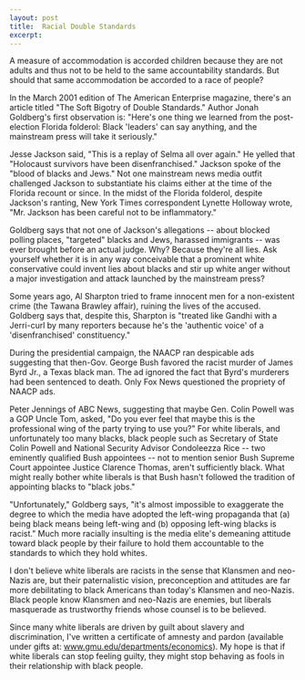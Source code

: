 ```yaml
---
layout: post
title:  Racial Double Standards
excerpt:
---
```




            

    

            

A measure of accommodation is accorded children because they are not adults and thus not to be held to the same accountability standards. But should that same accommodation be accorded to a race of people? 

In the March 2001 edition of The American Enterprise magazine, there's an article titled "The Soft Bigotry of Double Standards." Author Jonah Goldberg's first observation is: "Here's one thing we learned from the post-election Florida folderol: Black 'leaders' can say anything, and the mainstream press will take it seriously." 

Jesse Jackson said, "This is a replay of Selma all over again." He yelled that "Holocaust survivors have been disenfranchised." Jackson spoke of the "blood of blacks and Jews." Not one mainstream news media outfit challenged Jackson to substantiate his claims either at the time of the Florida recount or since. In the midst of the Florida folderol, despite Jackson's ranting, New York Times correspondent Lynette Holloway wrote, "Mr. Jackson has been careful not to be inflammatory." 

Goldberg says that not one of Jackson's allegations -- about blocked polling places, "targeted" blacks and Jews, harassed immigrants -- was ever brought before an actual judge. Why? Because they're all lies. Ask yourself whether it is in any way conceivable that a prominent white conservative could invent lies about blacks and stir up white anger without a major investigation and attack launched by the mainstream press? 

Some years ago, Al Sharpton tried to frame innocent men for a non-existent crime (the Tawana Brawley affair), ruining the lives of the accused. Goldberg says that, despite this, Sharpton is "treated like Gandhi with a Jerri-curl by many reporters because he's the 'authentic voice' of a 'disenfranchised' constituency." 

During the presidential campaign, the NAACP ran despicable ads suggesting that then-Gov. George Bush favored the racist murder of James Byrd Jr., a Texas black man. The ad ignored the fact that Byrd's murderers had been sentenced to death. Only Fox News questioned the propriety of NAACP ads. 

Peter Jennings of ABC News, suggesting that maybe Gen. Colin Powell was a GOP Uncle Tom, asked, "Do you ever feel that maybe this is the professional wing of the party trying to use you?" For white liberals, and unfortunately too many blacks, black people such as Secretary of State Colin Powell and National Security Advisor Condoleezza Rice -- two eminently qualified Bush appointees -- not to mention senior Bush Supreme Court appointee Justice Clarence Thomas, aren't sufficiently black. What might really bother white liberals is that Bush hasn't followed the tradition of appointing blacks to "black jobs."

"Unfortunately," Goldberg says, "it's almost impossible to exaggerate the degree to which the media have adopted the left-wing propaganda that (a) being black means being left-wing and (b) opposing left-wing blacks is racist." Much more racially insulting is the media elite's demeaning attitude toward black people by their failure to hold them accountable to the standards to which they hold whites. 

I don't believe white liberals are racists in the sense that Klansmen and neo-Nazis are, but their paternalistic vision, preconception and attitudes are far more debilitating to black Americans than today's Klansmen and neo-Nazis. Black people know Klansmen and neo-Nazis are enemies, but liberals masquerade as trustworthy friends whose counsel is to be believed. 

Since many white liberals are driven by guilt about slavery and discrimination, I've written a certificate of amnesty and pardon (available under gifts at: www.gmu.edu/departments/economics). My hope is that if white liberals can stop feeling guilty, they might stop behaving as fools in their relationship with black people. 


        
